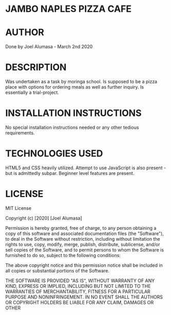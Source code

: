 # JAMBO NAPLES PIZZA CAFE

# AUTHOR
Done by Joel Alumasa - March 2nd 2020

# DESCRIPTION
Was undertaken as a task by moringa school. Is supposed to be a pizza place with options for ordering meals as well as further inquiry. Is essentially a trial-project.

# INSTALLATION INSTRUCTIONS
No special installation instructions needed or any other tedious requirements. 

# TECHNOLOGIES USED
HTML5 and CSS heavily utilized. Attempt to use JavaScript is also present - but is admittedly subpar. Beginner level features are present.

# LICENSE
MIT License

Copyright (c) [2020] [Joel Alumasa]

Permission is hereby granted, free of charge, to any person obtaining a copy
of this software and associated documentation files (the "Software"), to deal
in the Software without restriction, including without limitation the rights
to use, copy, modify, merge, publish, distribute, sublicense, and/or sell
copies of the Software, and to permit persons to whom the Software is
furnished to do so, subject to the following conditions:

The above copyright notice and this permission notice shall be included in all
copies or substantial portions of the Software.

THE SOFTWARE IS PROVIDED "AS IS", WITHOUT WARRANTY OF ANY KIND, EXPRESS OR
IMPLIED, INCLUDING BUT NOT LIMITED TO THE WARRANTIES OF MERCHANTABILITY,
FITNESS FOR A PARTICULAR PURPOSE AND NONINFRINGEMENT. IN NO EVENT SHALL THE
AUTHORS OR COPYRIGHT HOLDERS BE LIABLE FOR ANY CLAIM, DAMAGES OR OTHER